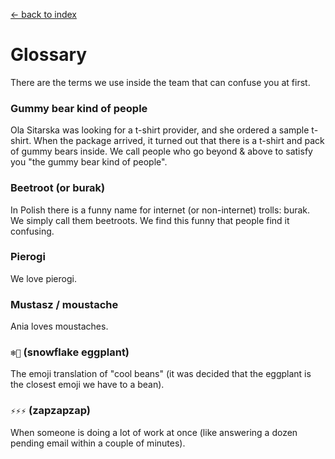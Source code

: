 [<- back to index](../README.md)

# Glossary

There are the terms we use inside the team that can confuse you at first.

### Gummy bear kind of people

Ola Sitarska was looking for a t-shirt provider, and she ordered a sample t-shirt. When the package arrived, it turned out that there is a t-shirt and pack of gummy bears inside. We call people who go beyond & above to satisfy you "the gummy bear kind of people".

### Beetroot (or burak)

In Polish there is a funny name for internet (or non-internet) trolls: burak. We simply call them beetroots. We find this funny that people find it confusing.

### Pierogi

We love pierogi. 

### Mustasz / moustache

Ania loves moustaches.

### `❄️🍆` (snowflake eggplant)

The emoji translation of "cool beans" (it was decided that the eggplant is the closest emoji we have to a bean).

### `⚡⚡⚡` (zapzapzap)

When someone is doing a lot of work at once (like answering a dozen pending email within a couple of minutes).
